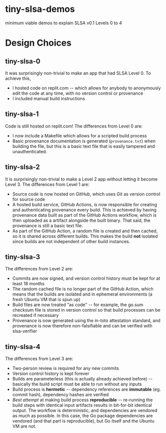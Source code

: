 # tiny-slsa-demos
minimum viable demos to explain SLSA v0.1 Levels 0 to 4


# Design Choices

## tiny-slsa-0

It was surprisingly non-trivial to make an app that had SLSA Level 0. To achieve this,

- I hosted code on replit.com -- which allows for anybody to anonymously edit the code at any time, with no version control or provenance
- I included manual build instructions

## tiny-slsa-1

Code is still hosted on replit.com! The differences from Level 0 are:

- I now include a Makefile which allows for a scripted build process
- Basic provenance documentation is generated (`provenance.txt`) when building the file, but this is a basic text file that is easily tampered and unauthenticated.

## tiny-slsa-2

It is surprisingly non-trivial to make a Level 2 app without letting it become Level 3. The differences from Level 1 are:

- Source code is now hosted on GitHub, which uses Git as version control for source code
- A hosted build service, GitHub Actions, is now responsible for creating and authenticating provenance every build. This is achieved by having provenance data built as part of the GitHub Actions workflow, which is then uploaded as a artifact alongside the built binary. That said, the provenance is still a basic text file.
- As part of the GitHub Action, a random file is created and then cached, so it is shared across different builds. This makes the build **not** isolated since builds are not independent of other build instances.

## tiny-slsa-3

The differences from Level 2 are:

- Commits are now signed, and version control history must be kept for at least 18 months
- The random cached file is no longer part of the GitHub Action, which means that the builds are isolated and in ephemeral environments (a fresh Ubuntu VM that is spun up)
- Build files are now treated "as code" -- for example, the go.sum checksum file is stored in version control so that build processes can be recreated if necessary
- Provenance is now generated using the in-toto attestation standard, and provenance is now therefore non-falsifiable and can be verified with slsa-verifier

## tiny-slsa-4

The differences from Level 3 are:
- Two-person review is required for any new commits
- Version control history is kept forever
- Builds are parameterless (this is actually already achieved before) -- basically the build script must be able to run without any inputs
- Build process is **hermetic** -- dependency references are **immutable** (eg. commit hash), dependency hashes are verified
- *Best attempt* at making build process **reproducible** -- re-running the build steps with identical input artifacts results in bit-for-bit identical output. The workflow is deterministic, and dependencies are vendored as much as possible. In this case, the Go package dependencies are vendored (and that part is reproducible), but Go itself and the Ubuntu VM are not.